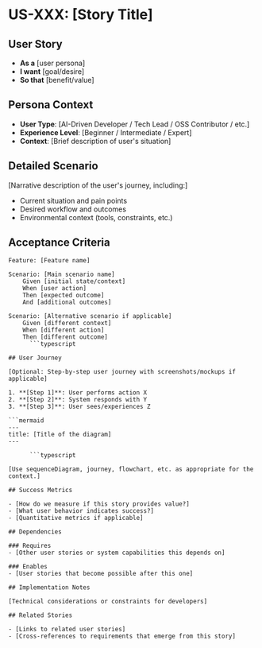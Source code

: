 # US-XXX: [Story Title]

## User Story

- **As a** [user persona]
- **I want** [goal/desire]
- **So that** [benefit/value]

## Persona Context

- **User Type**: [AI-Driven Developer / Tech Lead / OSS Contributor / etc.]
- **Experience Level**: [Beginner / Intermediate / Expert]
- **Context**: [Brief description of user's situation]

## Detailed Scenario

[Narrative description of the user's journey, including:]
- Current situation and pain points
- Desired workflow and outcomes
- Environmental context (tools, constraints, etc.)

## Acceptance Criteria

```gherkin
Feature: [Feature name]

Scenario: [Main scenario name]
    Given [initial state/context]
    When [user action]
    Then [expected outcome]
    And [additional outcomes]

Scenario: [Alternative scenario if applicable]
    Given [different context]
    When [different action]
    Then [different outcome]
      ```typescript

## User Journey

[Optional: Step-by-step user journey with screenshots/mockups if applicable]

1. **[Step 1]**: User performs action X
2. **[Step 2]**: System responds with Y
3. **[Step 3]**: User sees/experiences Z

```mermaid
---
title: [Title of the diagram]
---

      ```typescript

[Use sequenceDiagram, journey, flowchart, etc. as appropriate for the context.]

## Success Metrics

- [How do we measure if this story provides value?]
- [What user behavior indicates success?]
- [Quantitative metrics if applicable]

## Dependencies

### Requires
- [Other user stories or system capabilities this depends on]

### Enables
- [User stories that become possible after this one]

## Implementation Notes

[Technical considerations or constraints for developers]

## Related Stories

- [Links to related user stories]
- [Cross-references to requirements that emerge from this story]

